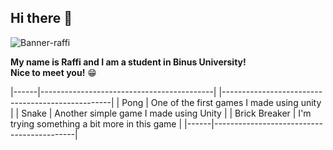 ## Hi there 👋

![Banner-raffi](https://github.com/raffiwr/raffiwr/assets/145559021/e24d4a46-d6aa-424e-a598-684ad9489dd8)

**My name is Raffi and I am a student in Binus University!**\
**Nice to meet you!** 😁

|------|-------------------------------------------|
|--------------------------------------------------|
| Pong | One of the first games I made using unity |
| Snake | Another simple game I made using Unity |
| Brick Breaker | I'm trying something a bit more in this game |
|------|-------------------------------------------|

<!--
**raffiwr/raffiwr** is a ✨ _special_ ✨ repository because its `README.md` (this file) appears on your GitHub profile.



